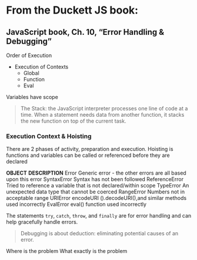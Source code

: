 # From the Duckett JS book:
## JavaScript book, Ch. 10, “Error Handling & Debugging”

Order of Execution

- Execution of Contexts
    - Global
    - Function
    - Eval

Variables have scope

> The Stack: the JavaScript interpreter processes one line of code at a time.  When a statement needs data from another function, it stacks the new function on top of the current task.

### Execution Context & Hoisting
There are 2 phases of activity, preparation and execution.  Hoisting is functions and variables can be called or referenced before they are declared

**OBJECT**           **DESCRIPTION**
Error                Generic error - the other errors are all based upon this error
SyntaxError          Syntax has not been followed
ReferenceError       Tried to reference a variable that is not declared/within scope
TypeError            An unexpected data type that cannot be coerced
RangeError           Numbers not in acceptable range
URIError             encodeURI ().decodeURI(),and similar methods used incorrectly
EvalError            eval() function used incorrectly

The statements `try`, `catch`, `throw`, and `finally` are for error handling and can help gracefully handle errors.

> Debugging is about deduction: eliminating potential causes of an error.

Where is the problem
What exactly is the problem


 







